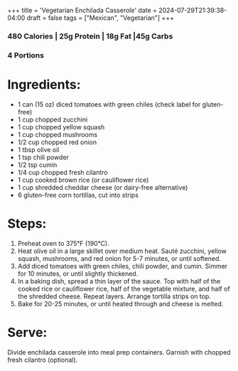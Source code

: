 +++
title = 'Vegetarian Enchilada Casserole'
date = 2024-07-29T21:39:38-04:00
draft = false 
tags = ["Mexican", "Vegetarian"]
+++

### 480 Calories | 25g Protein | 18g Fat |45g Carbs
### 4 Portions

# Ingredients:
- 1 can (15 oz) diced tomatoes with green chiles (check label for gluten-free)
- 1 cup chopped zucchini
- 1 cup chopped yellow squash
- 1 cup chopped mushrooms
- 1/2 cup chopped red onion
- 1 tbsp olive oil
- 1 tsp chili powder
- 1/2 tsp cumin
- 1/4 cup chopped fresh cilantro
- 1 cup cooked brown rice (or cauliflower rice)
- 1 cup shredded cheddar cheese (or dairy-free alternative)
- 6 gluten-free corn tortillas, cut into strips

# Steps:
1. Preheat oven to 375°F (190°C).
2. Heat olive oil in a large skillet over medium heat. Sauté zucchini, yellow squash, mushrooms, and red onion for 5-7 minutes, or until softened.
3. Add diced tomatoes with green chiles, chili powder, and cumin. Simmer for 10 minutes, or until slightly thickened.
4. In a baking dish, spread a thin layer of the sauce. Top with half of the cooked rice or cauliflower rice, half of the vegetable mixture, and half of the shredded cheese. Repeat layers. Arrange tortilla strips on top.
5. Bake for 20-25 minutes, or until heated through and cheese is melted.

# Serve: 
Divide enchilada casserole into meal prep containers. Garnish with chopped fresh cilantro (optional).

